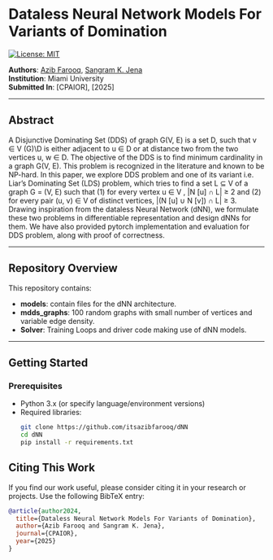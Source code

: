 # **Dataless Neural Network Models For Variants of Domination**

[![License: MIT](https://img.shields.io/badge/License-MIT-green.svg)](LICENSE)

**Authors**: [Azib Farooq](https://github.com/itsazibfarooq), [Sangram K. Jena](https://sites.google.com/view/sangramkishorjena/home)  
**Institution**: Miami University  
**Submitted In**: [CPAIOR], [2025]

---

## **Abstract**
A Disjunctive Dominating Set (DDS) of graph G(V, E) is a set D,
such that v ∈ V (G)\D is either adjacent to u ∈ D or at distance two from the
two vertices u, w ∈ D. The objective of the DDS is to find minimum cardinality
in a graph G(V, E). This problem is recognized in the literature and known to
be NP-hard. In this paper, we explore DDS problem and one of its variant
i.e. Liar’s Dominating Set (LDS) problem, which tries to find a set L ⊆ V of a
graph G = (V, E) such that (1) for every vertex u ∈ V , |N [u] ∩ L| ≥ 2 and (2)
for every pair (u, v) ∈ V of distinct vertices, |(N [u] ∪ N [v]) ∩ L| ≥ 3. Drawing
inspiration from the dataless Neural Network (dNN), we formulate these two
problems in differentiable representation and design dNNs for them. We have
also provided pytorch implementation and evaluation for DDS problem, along
with proof of correctness.

---

## **Repository Overview**

This repository contains:  
- **models**: contain files for the dNN architecture.  
- **mdds_graphs**: 100 random graphs with small number of vertices and variable edge density.  
- **Solver**: Training Loops and driver code making use of dNN models.  

---

## **Getting Started**

### **Prerequisites**
- Python 3.x (or specify language/environment versions)
- Required libraries:  
  ```bash
  git clone https://github.com/itsazibfarooq/dNN
  cd dNN
  pip install -r requirements.txt
  ```


## **Citing This Work**

If you find our work useful, please consider citing it in your research or projects. Use the following BibTeX entry:

```bibtex
@article{author2024,
  title={Dataless Neural Network Models For Variants of Domination},
  author={Azib Farooq and Sangram K. Jena},
  journal={CPAIOR},
  year={2025}
}
